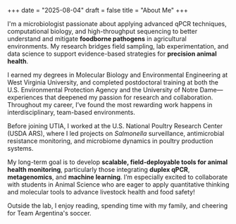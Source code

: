 

+++
date = "2025-08-04"
draft = false
title = "About Me"
+++



I'm a microbiologist passionate about applying advanced qPCR techniques, computational biology, and high-throughput sequencing to better understand and mitigate **foodborne pathogens** in agricultural environments. My research bridges field sampling, lab experimentation, and data science to support evidence-based strategies for **precision animal health**.

I earned my degrees in Molecular Biology and Environmental Engineering at West Virginia University, and completed postdoctoral training at both the U.S. Environmental Protection Agency and the University of Notre Dame—experiences that deepened my passion for research and collaboration. Throughout my career, I’ve found the most rewarding work happens in interdisciplinary, team-based environments.

Before joining UTIA, I worked at the U.S. National Poultry Research Center (USDA ARS), where I led projects on *Salmonella* surveillance, antimicrobial resistance monitoring, and microbiome dynamics in poultry production systems.

My long-term goal is to develop **scalable, field-deployable tools for animal health monitoring**, particularly those integrating **duplex qPCR**, **metagenomics**, and **machine learning**. I’m especially excited to collaborate with students in Animal Science who are eager to apply quantitative thinking and molecular tools to advance livestock health and food safety!

Outside the lab, I enjoy reading, spending time with my family, and cheering for Team Argentina's soccer.